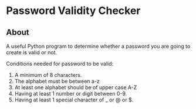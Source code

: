# Password Validity Checker

## About

A useful Python program to determine whether a password you are going to create is valid or not.

Conditions needed for password to be valid:

1. A minimum of 8 characters.
2. The alphabet must be between a-z
3. At least one alphabet should be of upper case A-Z
4. Having at least 1 number or digit between 0-9.
5. Having at least 1 special character of _ or @ or $.
